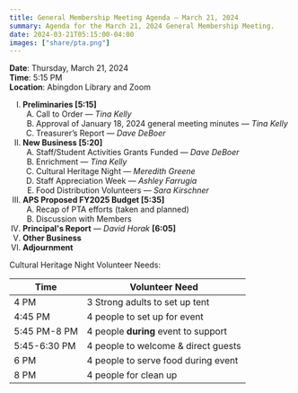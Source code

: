 ```yaml
---
title: General Membership Meeting Agenda — March 21, 2024
summary: Agenda for the March 21, 2024 General Membership Meeting.
date: 2024-03-21T05:15:00-04:00
images: ["share/pta.png"]
---
```


<style type="text/css">
    ol { list-style-type: upper-roman; }
    ol ol { list-style-type: upper-alpha; }
    ol ol ol { list-style-type: decimal; }
    ol ol ol ol { list-style-type: lower-alpha; }
    ul { list-style-type: disc; }
</style>

**Date**: Thursday, March 21, 2024  
**Time**: 5:15 PM  
**Location**: Abingdon Library and Zoom

1. **Preliminaries [5:15]**
    1. Call to Order — *Tina Kelly*
    1. Approval of January 18, 2024 general meeting minutes — *Tina Kelly*
    1. Treasurer’s Report — *Dave DeBoer*
1. **New Business [5:20]**
    1. Staff/Student Activities Grants Funded — *Dave DeBoer*
    1. Enrichment — *Tina Kelly*
    1. Cultural Heritage Night — *Meredith Greene*
    1. Staff Appreciation Week — *Ashley Farrugia*
    1. Food Distribution Volunteers — *Sara Kirschner* 
1. **APS Proposed FY2025 Budget [5:35]**
    1. Recap of PTA efforts (taken and planned)
    1. Discussion with Members
1. **Principal's Report** — *David Horak* **[6:05]**
1. **Other Business**
1. **Adjournment**

Cultural Heritage Night Volunteer Needs:

| **Time**     | **Volunteer Need**                   |
| ------------ | ------------------------------------ |
| 4 PM         | 3 Strong adults to set up tent       |
| 4:45 PM      | 4 people to set up for event         |
| 5:45 PM-8 PM | 4 people **during** event to support |
| 5:45-6:30 PM | 4 people to welcome & direct guests  |
| 6 PM         | 4 people to serve food during event  |
| 8 PM         | 4 people for clean up                |
